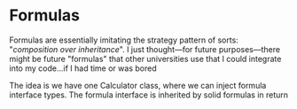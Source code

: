 # Formulas
Formulas are essentially imitating the strategy pattern of sorts: "*composition over inheritance*". I just thought—for future purposes—there might be future "formulas" that other universities use that I could integrate into my code...if I had time or was bored

The idea is we have one Calculator class, where we can inject formula interface types. The formula interface is inherited by solid formulas in return
